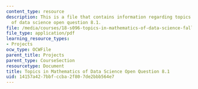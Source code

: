 ```yaml
---
content_type: resource
description: This is a file that contains information regarding topics in mathematics
  of data science open question 8.1.
file: /media/courses/18-s096-topics-in-mathematics-of-data-science-fall-2015/14157a427bbfccba2f807de2bbb564e7_MIT18_S096F15_Open8.1.pdf
file_type: application/pdf
learning_resource_types:
- Projects
ocw_type: OCWFile
parent_title: Projects
parent_type: CourseSection
resourcetype: Document
title: Topics in Mathematics of Data Science Open Question 8.1
uid: 14157a42-7bbf-ccba-2f80-7de2bbb564e7
---
```


